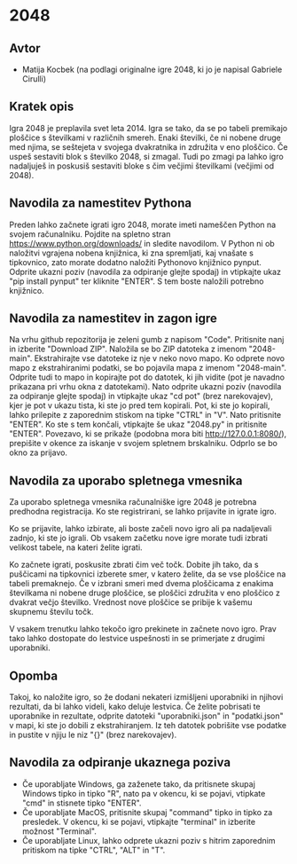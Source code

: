 # 2048

## Avtor

* Matija Kocbek (na podlagi originalne igre 2048, ki jo je napisal Gabriele Cirulli)

## Kratek opis

Igra 2048 je preplavila svet leta 2014. Igra se tako, da se po tabeli
premikajo ploščice s številkami v različnih smereh. Enaki številki, če ni nobene 
druge med njima, se seštejeta v svojega dvakratnika in združita v eno ploščico. 
Če uspeš sestaviti blok s številko 2048, si zmagal. Tudi po zmagi pa lahko igro 
nadaljuješ in poskusiš sestaviti bloke s čim večjimi številkami (večjimi od 2048).

## Navodila za namestitev Pythona

Preden lahko začnete igrati igro 2048, morate imeti nameščen Python na svojem
računalniku. Pojdite na spletno stran https://www.python.org/downloads/ in 
sledite navodilom. V Python ni ob naložitvi vgrajena nobena knjižnica, ki zna 
spremljati, kaj vnašate s tipkovnico, zato morate dodatno naložiti Pythonovo
knjižnico pynput. Odprite ukazni poziv (navodila za odpiranje glejte spodaj) in
vtipkajte ukaz "pip install pynput" ter kliknite "ENTER". S tem boste naložili 
potrebno knjižnico.

## Navodila za namestitev in zagon igre

Na vrhu github repozitorija je zeleni gumb z napisom "Code". Pritisnite nanj
in izberite "Download ZIP". Naložila se bo ZIP datoteka z imenom "2048-main".
Ekstrahirajte vse datoteke iz nje v neko novo mapo. Ko odprete
novo mapo z ekstrahiranimi podatki, se bo pojavila mapa z imenom "2048-main".
Odprite tudi to mapo in kopirajte pot do datotek, ki jih vidite (pot je
navadno prikazana pri vrhu okna z datotekami). Nato odprite ukazni poziv 
(navodila za odpiranje glejte spodaj) in vtipkajte ukaz "cd pot" (brez 
narekovajev), kjer je pot v ukazu tista, ki ste jo pred tem kopirali. Pot, ki 
ste jo kopirali, lahko prilepite z zaporednim stiskom na tipke "CTRL" in "V". 
Nato pritisnite "ENTER". Ko ste s tem končali, vtipkajte še ukaz "2048.py" in 
pritisnite "ENTER". Povezavo, ki se prikaže (podobna mora biti http://127.0.0.1:8080/), 
prepišite v okence za iskanje v svojem spletnem brskalniku. Odprlo se bo okno 
za prijavo.

## Navodila za uporabo spletnega vmesnika

Za uporabo spletnega vmesnika računalniške igre 2048 je potrebna predhodna
registracija. Ko ste registrirani, se lahko prijavite in igrate igro.

Ko se prijavite, lahko izbirate, ali boste začeli novo igro ali pa nadaljevali
zadnjo, ki ste jo igrali. Ob vsakem začetku nove igre morate tudi izbrati velikost 
tabele, na kateri želite igrati.

Ko začnete igrati, poskusite zbrati čim več točk. Dobite jih tako, da s puščicami
na tipkovnici izberete smer, v katero želite, da se vse ploščice na tabeli
premaknejo. Če v izbrani smeri med dvema ploščicama z enakima številkama ni nobene
druge ploščice, se ploščici združita v eno ploščico z dvakrat večjo številko. 
Vrednost nove ploščice se pribije k vašemu skupnemu številu točk.

V vsakem trenutku lahko tekočo igro prekinete in začnete novo igro. Prav tako
lahko dostopate do lestvice uspešnosti in se primerjate z drugimi uporabniki.

## Opomba

Takoj, ko naložite igro, so že dodani nekateri izmišljeni uporabniki in njihovi
rezultati, da bi lahko videli, kako deluje lestvica. Če želite pobrisati te 
uporabnike in rezultate, odprite datoteki "uporabniki.json" in "podatki.json" 
v mapi, ki ste jo dobili z ekstrahiranjem. Iz teh datotek pobrišite vse podatke 
in pustite v njiju le niz "{}" (brez narekovajev).

## Navodila za odpiranje ukaznega poziva

* Če uporabljate Windows, ga zaženete tako, da pritisnete skupaj Windows tipko 
in tipko "R", nato pa v okencu, ki se pojavi, vtipkate "cmd" in stisnete tipko "ENTER".
* Če uporabljate MacOS, pritisnite skupaj "command" tipko in tipko za presledek. V okencu,
ki se pojavi, vtipkajte "terminal" in izberite možnost "Terminal".
* Če uporabljate Linux, lahko odprete ukazni poziv s hitrim zaporednim pritiskom na
tipke "CTRL", "ALT" in  "T".
